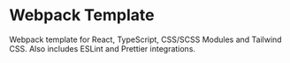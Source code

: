 # Webpack Template

Webpack template for React, TypeScript, CSS/SCSS Modules and Tailwind CSS. Also includes ESLint and Prettier integrations.
